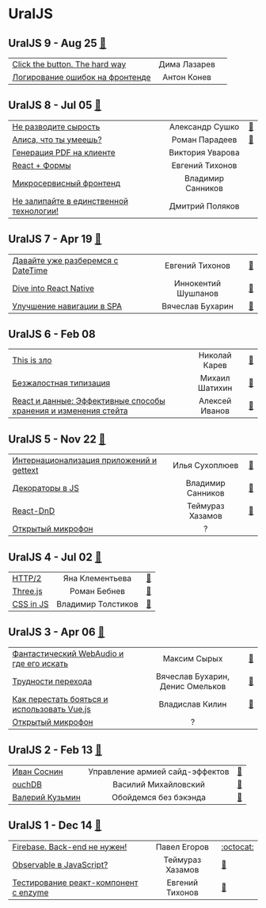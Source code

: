 # UralJS

## UralJS 9 - Aug 25 [:movie_camera:](https:&#x2F;&#x2F;www.youtube.com&#x2F;playlist?list&#x3D;PLVxsRDo37_ZfCErKzKrSk3TBc_YSDlhEA)
| | | |
| --- | :---: | --- |
| [Click the button. The hard way](https:&#x2F;&#x2F;www.youtube.com&#x2F;watch?v&#x3D;q0jW1ljHjXM)  | Дима Лазарев |    |
| [Логирование ошибок на фронтенде](https:&#x2F;&#x2F;www.youtube.com&#x2F;watch?v&#x3D;z8Ywk-KLGHA)  | Антон Конев |    |
## UralJS 8 - Jul 05 [:movie_camera:](https:&#x2F;&#x2F;www.youtube.com&#x2F;playlist?list&#x3D;PLVxsRDo37_ZfAl0mDHxcMtlPTA4CRn5nh)
| | | |
| --- | :---: | --- |
| [Не разводите сырость](https:&#x2F;&#x2F;youtu.be&#x2F;tDceuplb3sI)  | Александр Сушко | [:notebook:](https:&#x2F;&#x2F;slides.com&#x2F;sashasushko&#x2F;blob#&#x2F;)   |
| [Алиса, что ты умеешь?](https:&#x2F;&#x2F;youtu.be&#x2F;EhZKksgvJeM)  | Роман Парадеев | [:notebook:](https:&#x2F;&#x2F;docviewer.yandex.ru&#x2F;view&#x2F;0&#x2F;?*&#x3D;Y9Lw8t98e9V9LLj3CqlgyQp%2F4x97InVybCI6InlhLWRpc2stcHVibGljOi8vNWExUXpQa2hOK0tZRzRJVjA3RzhIVTRaQ25DYUljWmFzVGU4MzBuUXZKTT0iLCJ0aXRsZSI6InVyYWxqcy1hbGljZS13aGF0LWNhbi15b3UtZG8ucGRmIiwidWlkIjoiMCIsInl1IjoiNzI2MDkwNzAxMTUzMzExMDE0OCIsIm5vaWZyYW1lIjpmYWxzZSwidHMiOjE1MzMxMTIzMzQ5MTB9)   |
| [Генерация PDF на клиенте](https:&#x2F;&#x2F;www.youtube.com&#x2F;watch?v&#x3D;IXqtFa8atE4)  | Виктория Уварова |    |
| [React + Формы](https:&#x2F;&#x2F;www.youtube.com&#x2F;watch?v&#x3D;IXqtFa8atE4)  | Евгений Тихонов |    |
| [Микросервисный фронтенд](https:&#x2F;&#x2F;www.youtube.com&#x2F;watch?v&#x3D;IXqtFa8atE4)  | Владимир Санников |    |
| [Не залипайте в единственной технологии!](https:&#x2F;&#x2F;www.youtube.com&#x2F;watch?v&#x3D;IXqtFa8atE4)  | Дмитрий Поляков |    |
## UralJS 7 - Apr 19 [:movie_camera:](https:&#x2F;&#x2F;www.youtube.com&#x2F;playlist?list&#x3D;PLVxsRDo37_ZeCL-_0pv-EXkPZ8c0m_FZQ)
| | | |
| --- | :---: | --- |
| [Давайте уже разберемся с DateTime](https:&#x2F;&#x2F;youtu.be&#x2F;Yc623xx6b3M)  | Евгений Тихонов | [:notebook:](https:&#x2F;&#x2F;yadi.sk&#x2F;i&#x2F;QIBlOgc13UZLf8)   |
| [Dive into React Native](https:&#x2F;&#x2F;youtu.be&#x2F;v00ue4vZV30)  | Иннокентий Шушпанов | [:notebook:](https:&#x2F;&#x2F;yadi.sk&#x2F;d&#x2F;E6gs4yZz3ZDq6T)   |
| [Улучшение навигации в SPA](https:&#x2F;&#x2F;youtu.be&#x2F;Ip1C4rcfdi0)  | Вячеслав Бухарин | [:notebook:](https:&#x2F;&#x2F;slides.com&#x2F;viacheslavbukharin&#x2F;deck-2#&#x2F;)   |
## UralJS 6 - Feb 08 
| | | |
| --- | :---: | --- |
| [This is зло](https:&#x2F;&#x2F;youtu.be&#x2F;tQJ8YafbtUU)  | Николай Карев | [:notebook:](https:&#x2F;&#x2F;goo.gl&#x2F;Vc7c37)   |
| [Безжалостная типизация](https:&#x2F;&#x2F;youtu.be&#x2F;_00hPGacr18)  | Михаил Шатихин | [:notebook:](https:&#x2F;&#x2F;goo.gl&#x2F;E4fmL1)   |
| [React и данные: Эффективные способы хранения и изменения стейта](https:&#x2F;&#x2F;youtu.be&#x2F;W0vZQaWqopw)  | Алексей Иванов | [:notebook:](https:&#x2F;&#x2F;goo.gl&#x2F;TXDCYL)   |
## UralJS 5 - Nov 22 [:movie_camera:](https:&#x2F;&#x2F;www.youtube.com&#x2F;playlist?list&#x3D;PLVxsRDo37_Zdmr7vxv9ZyeRQpxKDsHTIz)
| | | |
| --- | :---: | --- |
| [Интернационализация приложений и gettext​](https:&#x2F;&#x2F;www.youtube.com&#x2F;watch?v&#x3D;UIUXbzk273s)  | Илья Сухоплюев | [:notebook:](https:&#x2F;&#x2F;docs.google.com&#x2F;presentation&#x2F;d&#x2F;1eZlUdFqDwNtLSDDY2ksaSDYYDCh7UkRh_qcvedow2hI)   |
| [Декораторы в JS](https:&#x2F;&#x2F;www.youtube.com&#x2F;watch?v&#x3D;qRlMzRcToNE)  | Владимир Санников | [:notebook:](http:&#x2F;&#x2F;slides.com&#x2F;vhaldemario&#x2F;jsdecorators#&#x2F;)   |
| [React-DnD](https:&#x2F;&#x2F;www.youtube.com&#x2F;watch?v&#x3D;amhSyi_NQ4s)  | Теймураз Хазамов | [:notebook:](https:&#x2F;&#x2F;slides.com&#x2F;t1mmaas&#x2F;react-dnd&#x2F;)   |
| [Открытый микрофон](https:&#x2F;&#x2F;www.youtube.com&#x2F;watch?v&#x3D;dz4I39TrvGs)  | ? |    |
## UralJS 4 - Jul 02 [:movie_camera:](https:&#x2F;&#x2F;www.youtube.com&#x2F;playlist?list&#x3D;PLVxsRDo37_ZfbNk4jDu5eXJINyLCWiXmE)
| | | |
| --- | :---: | --- |
| [HTTP&#x2F;2](https:&#x2F;&#x2F;www.youtube.com&#x2F;watch?v&#x3D;wGcS9GokCXA)  | Яна Клементьева | [:notebook:](https:&#x2F;&#x2F;docs.google.com&#x2F;presentation&#x2F;d&#x2F;1D-rCIKVMApaP3j27p6B4KIvsCDKpsVsIHX_T7dhWm1k&#x2F;edit)   |
| [Three.js](https:&#x2F;&#x2F;www.youtube.com&#x2F;watch?v&#x3D;NuMPWmS9P6Y)  | Роман Бебнев | [:notebook:](http:&#x2F;&#x2F;slides.com&#x2F;romanbebnev&#x2F;deck&#x2F;fullscreen#&#x2F;)   |
| [CSS in JS](https:&#x2F;&#x2F;www.youtube.com&#x2F;watch?v&#x3D;5HI7g3k0Ues)  | Владимир Толстиков | [:notebook:](https:&#x2F;&#x2F;original001.github.io&#x2F;reveal.js&#x2F;)   |
## UralJS 3 - Apr 06 [:movie_camera:](https:&#x2F;&#x2F;www.youtube.com&#x2F;playlist?list&#x3D;PLVxsRDo37_ZfbNk4jDu5eXJINyLCWiXmE)
| | | |
| --- | :---: | --- |
| [Фантастический WebAudio и где его искать](https:&#x2F;&#x2F;www.youtube.com&#x2F;watch?v&#x3D;EXX5HmD_5lU)  | Максим Сырых | [:notebook:](https:&#x2F;&#x2F;slogger.github.io&#x2F;webaudio-uraljs&#x2F;)   |
| [Трудности перехода](https:&#x2F;&#x2F;www.youtube.com&#x2F;watch?v&#x3D;O-GBvIrKEA0)  | Вячеслав Бухарин, Денис Омельков | [:notebook:](http:&#x2F;&#x2F;slides.com&#x2F;denisomelkov&#x2F;deck&#x2F;)   |
| [Как перестать бояться и использовать Vue.js](https:&#x2F;&#x2F;www.youtube.com&#x2F;watch?v&#x3D;r45EorOK7MA)  | Владислав Килин | [:notebook:](https:&#x2F;&#x2F;drive.google.com&#x2F;file&#x2F;d&#x2F;0B5Ws8A4Wj25DZUFad2ZFUHV4RWM&#x2F;view?usp&#x3D;sharing)   |
| [Открытый микрофон](https:&#x2F;&#x2F;www.youtube.com&#x2F;watch?v&#x3D;0JOsoNzi6KY&amp;list&#x3D;PLVxsRDo37_Zdda1PEmbGomFbisl9O3vU1&amp;index&#x3D;4)  | ? |    |
## UralJS 2 - Feb 13 [:movie_camera:](https:&#x2F;&#x2F;www.youtube.com&#x2F;playlist?list&#x3D;PLVxsRDo37_ZfqxewKTTSYwpeUarJMmIql)
| | | |
| --- | :---: | --- |
| [Иван Соснин](https:&#x2F;&#x2F;www.youtube.com&#x2F;watch?v&#x3D;UFr7eA7Hx0Y&amp;index&#x3D;1)  | Управление армией сайд-эффектов | [:notebook:](http:&#x2F;&#x2F;slides.com&#x2F;vansosnin&#x2F;saga&#x2F;)   |
| [ouchDB](https:&#x2F;&#x2F;www.youtube.com&#x2F;watch?v&#x3D;NoGq1V1DYc4&amp;index&#x3D;2)  | Василий Михайловский | [:notebook:](https:&#x2F;&#x2F;pouchdb.ru&#x2F;2017-02&#x2F;)   |
| [Валерий Кузьмин](https:&#x2F;&#x2F;www.youtube.com&#x2F;watch?v&#x3D;JrLv1UY2NLE&amp;index&#x3D;3)  | Обойдемся без бэкэнда | [:notebook:](http:&#x2F;&#x2F;slides.com&#x2F;malcoriel&#x2F;sls-at-uraljs&#x2F;)   |
## UralJS 1 - Dec 14 [:movie_camera:](https:&#x2F;&#x2F;www.youtube.com&#x2F;playlist?list&#x3D;PLVxsRDo37_Zc42OJkyeKzqxR6gda70B0C)
| | | |
| --- | :---: | --- |
| [Firebase. Back-end не нужен!](https:&#x2F;&#x2F;www.youtube.com&#x2F;watch?v&#x3D;tVO_kdKMufo)  | Павел Егоров |  [:octocat:](https:&#x2F;&#x2F;github.com&#x2F;xoposhiy&#x2F;firebase-course)  |
| [Observable в JavaScript?](https:&#x2F;&#x2F;www.youtube.com&#x2F;watch?v&#x3D;-Nx7EdE6qaI)  | Теймураз Хазамов | [:notebook:](http:&#x2F;&#x2F;slides.com&#x2F;t1mmaas&#x2F;observable&#x2F;)   |
| [Тестирование реакт-компонент с enzyme](https:&#x2F;&#x2F;www.youtube.com&#x2F;watch?v&#x3D;w1AGie9yHsg&amp;list&#x3D;PLVxsRDo37_Zc42OJkyeKzqxR6gda70B0C&amp;index&#x3D;3)  | Евгений Тихонов | [:notebook:](https:&#x2F;&#x2F;yadi.sk&#x2F;d&#x2F;NaFX7Fg8342VT9)   |
